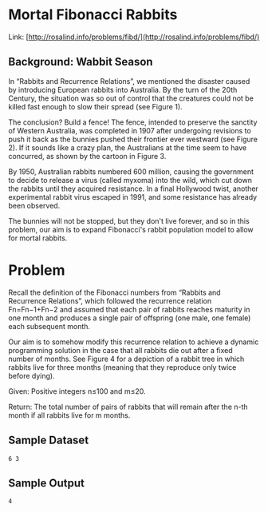 
# Mortal Fibonacci Rabbits

Link: [http://rosalind.info/problems/fibd/](http://rosalind.info/problems/fibd/)

## Background: Wabbit Season

In “Rabbits and Recurrence Relations”, we mentioned the disaster caused by introducing European rabbits into Australia. By the turn of the 20th Century, the situation was so out of control that the creatures could not be killed fast enough to slow their spread (see Figure 1).

The conclusion? Build a fence! The fence, intended to preserve the sanctity of Western Australia, was completed in 1907 after undergoing revisions to push it back as the bunnies pushed their frontier ever westward (see Figure 2). If it sounds like a crazy plan, the Australians at the time seem to have concurred, as shown by the cartoon in Figure 3.

By 1950, Australian rabbits numbered 600 million, causing the government to decide to release a virus (called myxoma) into the wild, which cut down the rabbits until they acquired resistance. In a final Hollywood twist, another experimental rabbit virus escaped in 1991, and some resistance has already been observed.

The bunnies will not be stopped, but they don't live forever, and so in this problem, our aim is to expand Fibonacci's rabbit population model to allow for mortal rabbits.

# Problem

Recall the definition of the Fibonacci numbers from “Rabbits and Recurrence Relations”, which followed the recurrence relation Fn=Fn−1+Fn−2 and assumed that each pair of rabbits reaches maturity in one month and produces a single pair of offspring (one male, one female) each subsequent month.

Our aim is to somehow modify this recurrence relation to achieve a dynamic programming solution in the case that all rabbits die out after a fixed number of months. See Figure 4 for a depiction of a rabbit tree in which rabbits live for three months (meaning that they reproduce only twice before dying).

Given: Positive integers n≤100 and m≤20.

Return: The total number of pairs of rabbits that will remain after the n-th month if all rabbits live for m months.

## Sample Dataset

```
6 3
```

## Sample Output

```
4
```